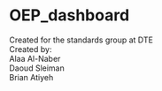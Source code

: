 # OEP_dashboard
Created for the standards group at DTE<br/>
Created by:<br/>
Alaa Al-Naber<br/>
Daoud Sleiman<br/>
Brian Atiyeh<br/>
